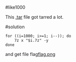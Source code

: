 #like1000 

This [.tar](1000.tar) file got tarred a lot.


#solution 


```console 
for ((i=1000; i>=1; i--)); do
    7z x "$i.7z" -y
done
```

and get file flag[flag.png](flag.png)





